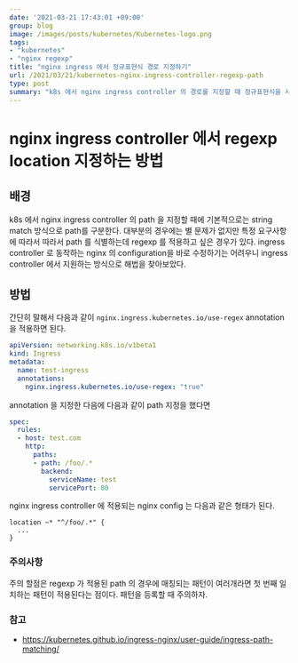 ```yaml
---
date: '2021-03-21 17:43:01 +09:00'
group: blog
image: /images/posts/kubernetes/Kubernetes-logo.png
tags:
- "kubernetes"
- "nginx regexp"
title: "nginx ingress 에서 정규표현식 경로 지정하기"
url: /2021/03/21/kubernetes-nginx-ingress-controller-regexp-path
type: post
summary: "k8s 에서 nginx ingress controller 의 경로를 지정할 때 정규표현식을 사용해서 등록하는 방법을 알아보았다." 
---
```

# nginx ingress controller 에서 regexp location 지정하는 방법

## 배경

k8s 에서 nginx ingress controller 의 path 을 지정할 때에 기본적으로는 string match 방식으로 path를 구분한다. 
대부분의 경우에는 별 문제가 없지만 특정 요구사항에 따라서 따라서 path 를 식별하는데 regexp 를 적용하고 싶은 경우가 있다. 
ingress controller 로 동작하는 nginx 의 configuration을
바로 수정하기는 어려우니 ingress controller 에서 지원하는 방식으로 해법을 찾아보았다. 

## 방법

간단히 말해서 다음과 같이 `nginx.ingress.kubernetes.io/use-regex` annotation 을 적용하면 된다.

```yaml
apiVersion: networking.k8s.io/v1beta1
kind: Ingress
metadata:
  name: test-ingress
  annotations:
    nginx.ingress.kubernetes.io/use-regex: "true"
```

annotation 을 지정한 다음에 다음과 같이 path 지정을 했다면

```yaml
spec:
  rules:
  - host: test.com
    http:
      paths:
      - path: /foo/.*
        backend:
          serviceName: test
          servicePort: 80
```

nginx ingress controller 에 적용되는 nginx config 는 다음과 같은 형태가 된다. 

```
location ~* "^/foo/.*" {
  ...
}
```

### 주의사항

주의 할점은 regexp 가 적용된 path 의 경우에 매칭되는 패턴이 여러개라면 첫 번째 일치하는 패턴이 적용된다는 점이다.
패턴을 등록할 때 주의하자. 

### 참고
- https://kubernetes.github.io/ingress-nginx/user-guide/ingress-path-matching/

